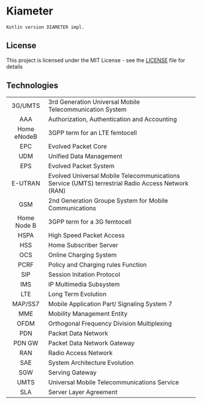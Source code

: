 Kiameter
============

~~~~
Kotlin version DIAMETER impl.
~~~~

## License

This project is licensed under the MIT License - see the [LICENSE](LICENSE) file for details

## Technologies

|             |                                                                                                   |
|:-----------:|:--------------------------------------------------------------------------------------------------|
|   3G/UMTS   | 3rd Generation Universal Mobile Telecommunication System                                          |
|     AAA     | Authorization, Authentication and Accounting                                                      |
| Home eNodeB | 3GPP term for an LTE femtocell                                                                    |
|     EPC     | Evolved Packet Core                                                                               |
|     UDM     | Unified Data Management                                                                           |
|     EPS     | Evolved Packet System                                                                             |
|   E-UTRAN   | Evolved Universal Mobile Telecommunications Service (UMTS) terrestrial Radio Access Network (RAN) |
|     GSM     | 2nd Generation Groupe System for Mobile Communications                                            |
| Home Node B | 3GPP term for a 3G femtocell                                                                      |
|    HSPA     | High Speed Packet Access                                                                          |
|     HSS     | Home Subscriber Server                                                                            |
|     OCS     | Online Charging System                                                                            |
|    PCRF     | Policy and Charging rules Function                                                                |
|     SIP     | Session Initation Protocol                                                                        |
|     IMS     | IP Multimedia Subsystem                                                                           |
|     LTE     | Long Term Evolution                                                                               |
|   MAP/SS7   | Mobile Application Part/ Signaling System 7                                                       |
|     MME     | Mobility Management Entity                                                                        |
|    OFDM     | Orthogonal Frequency Division Multiplexing                                                        |
|     PDN     | Packet Data Network                                                                               |
|   PDN GW    | Packet Data Network Gateway                                                                       |
|     RAN     | Radio Access Network                                                                              |
|     SAE     | System Architecture Evolution                                                                     |
|     SGW     | Serving Gateway                                                                                   |
|    UMTS     | Universal Mobile Telecommunications Service                                                       |
|     SLA     | Server Layer Agreement                                                                            |
